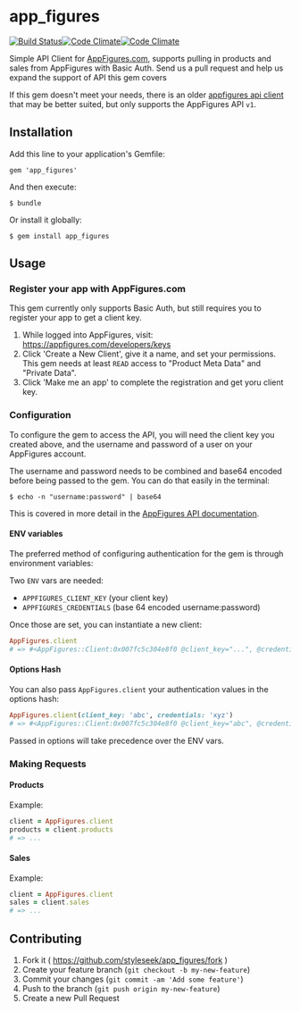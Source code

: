 app_figures
===========

[![Build Status](https://travis-ci.org/styleseek/app_figures.svg?branch=master)](https://travis-ci.org/styleseek/app_figures)[![Code Climate](https://codeclimate.com/github/styleseek/app_figures.png)](https://codeclimate.com/github/styleseek/app_figures)[![Code Climate](https://codeclimate.com/github/styleseek/app_figures/coverage.png)](https://codeclimate.com/github/styleseek/app_figures)


Simple API Client for [AppFigures.com](http://appfigures.com/), supports pulling in products and sales from AppFigures with Basic Auth. Send us a pull request and help us expand the support of API this gem covers

If this gem doesn't meet your needs, there is an older [appfigures api client](http://rubygems.org/gems/appfigures) that may be better suited, but only supports the AppFigures API `v1`.

## Installation

Add this line to your application's Gemfile:

    gem 'app_figures'

And then execute:

    $ bundle

Or install it globally:

    $ gem install app_figures

## Usage

### Register your app with AppFigures.com

This gem currently only supports Basic Auth, but still requires you to register your app to get a client key.

1. While logged into AppFigures, visit: https://appfigures.com/developers/keys
2. Click 'Create a New Client', give it a name, and set your permissions. This gem needs at least `READ` access to "Product Meta Data" and "Private Data".
3. Click 'Make me an app' to complete the registration and get yoru client key.

### Configuration

To configure the gem to access the API, you will need the client key you created above, and the username and password of a user on your AppFigures account.

The username and password needs to be combined and base64 encoded before being passed to the gem. You can do that easily in the terminal:

    $ echo -n "username:password" | base64

This is covered in more detail in the [AppFigures API documentation](http://docs.appfigures.com/api/reference/v2/authentication).

#### ENV variables

The preferred method of configuring authentication for the gem is through environment variables:

Two `ENV` vars are needed:

  - `APPFIGURES_CLIENT_KEY` (your client key)
  - `APPFIGURES_CREDENTIALS` (base 64 encoded username:password)

Once those are set, you can instantiate a new client:

```ruby
AppFigures.client
# => #<AppFigures::Client:0x007fc5c304e8f0 @client_key="...", @credentials="...">
```
#### Options Hash

You can also pass `AppFigures.client` your authentication values in the options hash:

```ruby
AppFigures.client(client_key: 'abc', credentials: 'xyz')
# => #<AppFigures::Client:0x007fc5c304e8f0 @client_key="abc", @credentials="xyz">
```

Passed in options will take precedence over the ENV vars.


### Making Requests

#### Products

Example:

```ruby
client = AppFigures.client
products = client.products
# => ...
```

#### Sales

Example:

```ruby
client = AppFigures.client
sales = client.sales
# => ...
```

## Contributing

1. Fork it ( https://github.com/styleseek/app_figures/fork )
2. Create your feature branch (`git checkout -b my-new-feature`)
3. Commit your changes (`git commit -am 'Add some feature'`)
4. Push to the branch (`git push origin my-new-feature`)
5. Create a new Pull Request
